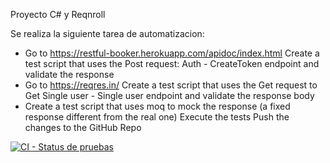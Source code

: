 Proyecto C# y Reqnroll

Se realiza la siguiente tarea de automatizacion:

- Go to https://restful-booker.herokuapp.com/apidoc/index.html
Create a test script that uses the Post request: Auth - CreateToken endpoint and validate the response
- Go to https://reqres.in/
Create a test script that uses the Get request to Get Single user - Single user endpoint and validate the response body
- Create a test script that uses moq to mock the response (a fixed response different from the real one)
Execute the tests
Push the changes to the GitHub Repo

[![CI - Status de pruebas](https://github.com/lup3z/SpecFlowProjectAPI/actions/workflows/dotnet-desktop.yml/badge.svg?branch=master)](https://github.com/lup3z/SpecFlowProjectAPI/actions/workflows/dotnet-desktop.yml)
